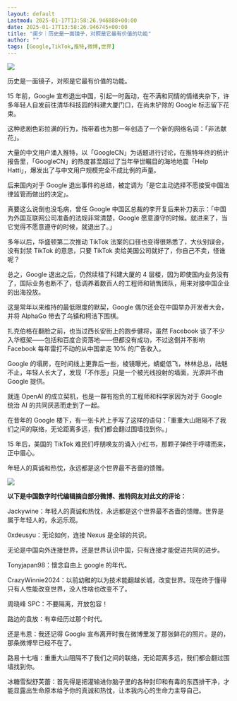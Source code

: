 ```yaml
---
layout: default
Lastmod: 2025-01-17T13:58:26.946888+00:00
date: 2025-01-17T13:58:26.946745+00:00
title: "阑夕｜历史是一面镜子，对照是它最有价值的功能"
author: ""
tags: [Google,TikTok,推特,微博,世界]
---
```


![](https://images.weserv.nl/?url=https%3A//chinadigitaltimes.net/chinese/files/2025/01/image-1737018749420.png)

历史是一面镜子，对照是它最有价值的功能。

15 年前，Google 宣布退出中国，引起一时轰动，在不满和同情的情绪夹杂下，许多年轻人自发前往清华科技园的科建大厦门口，在尚未铲除的 Google 标志留下花束。

这种悲剧色彩拉满的行为，捎带着也为那一年创造了一个新的网络名词：「非法献花」。

大量的中文用户涌入推特，以「GoogleCN」为话题进行讨论，在推特年终的统计报告里，「GoogleCN」的热度甚至超过了当年举世瞩目的海地地震「Help Hatti」，爆发出了与中文用户规模完全不成比例的声量。

后来国内对于 Google 退出事件的总结，被定调为「是它主动选择不愿接受中国法律监管而做出的决定」。

真要这么说倒也没毛病，曾任 Google 中国区总裁的李开复后来补刀表示：「中国为外国互联网公司准备的法规非常清楚，Google 愿意遵守的时候。就进来了，当它觉得不愿意遵守的时候，就退出了。」

多年以后，华盛顿第二次推动 TikTok 法案的口径也变得很熟悉了，大伙别误会，没有封禁 TikTok 的意思，只要 TikTok 卖给美国公司就好了，你自己不卖，怪谁呢？

总之，Google 退出之后，仍然续租了科建大厦的 4 层楼，因为即使国内业务没有了，国际业务也断不了，低调养着数百人的工程师和销售团队，用来对接中国企业的出海投放。

这是常年以来维持的最低限度的默契，Google 偶尔还会在中国举办开发者大会，并将 AlphaGo 带去了乌镇和柯洁下围棋。

扎克伯格在翻脸之前，也当过西长安街上的跑步健将，虽然 Facebook 谈了不少入华框架——包括和百度合资落地——但都没有成功，不过这倒并不影响 Facebook 每年雷打不动的从中国拿走 10% 的广告收入。

Google 的塌房，在时间线上更靠后一些，棱镜曝光，蜻蜓低飞，林林总总，祛魅不止，年轻人长大了，发现「不作恶」只是一个被光线投射的墙面，光源并不由 Google 提供。

就连 OpenAI 的成立契机，也是一群有抱负的工程师和科学家因为对于 Google 统治 AI 的共同厌恶而走到了一起。

在昔年的 Google 楼下，有一张卡片上手写了这样的语句：「重重大山阻隔不了我们之间的联络，无论距离多远，我们都会翻过围墙找到你。」

15 年后，美国的 TikTok 难民们呼朋唤友的涌入小红书，那颗子弹终于呼啸而来，正中眉心。

年轻人的真诚和热忱，永远都是这个世界最不吝啬的馈赠。

![](https://images.weserv.nl/?url=https%3A//chinadigitaltimes.net/chinese/files/2025/01/image-1737017281923.png)

**以下是中国数字时代编辑摘自部分微博、推特网友对此文的评论：**

Jackywine：年轻人的真诚和热忱，永远都是这个世界最不吝啬的馈赠。世界是属于年轻人的，永远乐观。

0xdeusyu：无论如何，连接 Nexus 是全球的共识。

无论是中国向外连接世界，还是世界认识中国，只有连接才能促进共同的进步。

Tonyjapan98：懷念自由上 google 的年代。

CrazyWinnie2024：以前幼稚的以为技术能翻越长城，改变世界。现在终于懂得只有人性能改变世界，没人性啥也改变不了。

周晓峰 SPC：不要隔离，开放包容！

路边的袁放：有幸经历过那个时代。

还是韦恩：我还记得 Google 宣布离开时我在微博里发了那张鲜花的照片。是的，那条微博早已经不在了。

路易十七喵：重重大山阻隔不了我们之间的联络，无论距离多远，我们都会翻过围墙找到你。

冰糖雪梨舒芙蕾：首先得是把灌输进你脑子里的各种封印和有毒的东西排干净，才能显露出生命原本给予你的真诚和热忱，让本我内心的生命力主导自己。

